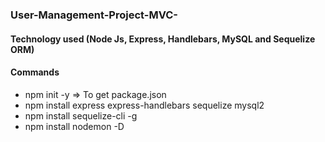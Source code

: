 ### User-Management-Project-MVC-
#### Technology used (Node Js, Express, Handlebars, MySQL and Sequelize ORM)

#### Commands
* npm init -y  => To get package.json
* npm install express express-handlebars sequelize mysql2 
* npm install sequelize-cli -g
* npm install nodemon -D
